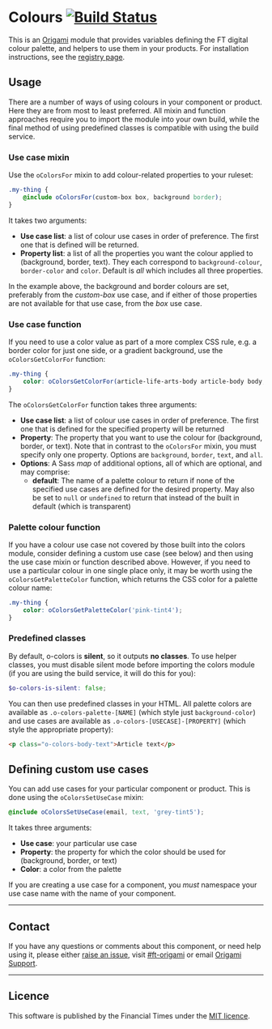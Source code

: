 # Colours [![Build Status](https://circleci.com/gh/Financial-Times/o-colors.png?style=shield&circle-token=0d3884dacba2fdd8aec8afbd2eaa84c79040ddd5)](https://circleci.com/gh/Financial-Times/o-colors)

This is an [Origami](http://origami.ft.com/) module that provides variables defining the FT digital colour palette, and helpers to use them in your products.  For installation instructions, see the [registry page](http://registry.origami.ft.com/components/o-colors).

## Usage

There are a number of ways of using colours in your component or product.  Here they are from most to least preferred.  All mixin and function approaches require you to import the module into your own build, while the final method of using predefined classes is compatible with using the build service.

### Use case mixin

Use the `oColorsFor` mixin to add colour-related properties to your ruleset:

```scss
.my-thing {
	@include oColorsFor(custom-box box, background border);
}
```

It takes two arguments:

* **Use case list**: a list of colour use cases in order of preference.  The first one that is defined will be returned.
* **Property list**: a list of all the properties you want the colour applied to (background, border, text). They each correspond to `background-colour`, `border-color` and `color`. Default is _all_ which includes all three properties.

In the example above, the background and border colours are set, preferably from the *custom-box* use case, and if either of those properties are not available for that use case, from the *box* use case.

### Use case function

If you need to use a color value as part of a more complex CSS rule, e.g. a border color for just one side, or a gradient background, use the `oColorsGetColorFor` function:

```scss
.my-thing {
	color: oColorsGetColorFor(article-life-arts-body article-body body, text, (default: blue));
}
```

The `oColorsGetColorFor` function takes three arguments:

* **Use case list**: a list of colour use cases in order of preference.  The first one that is defined for the specified property will be returned
* **Property**: The property that you want to use the colour for (background, border, or text).  Note that in contrast to the `oColorsFor` mixin, you must specify only one property.   Options are `background`, `border`, `text`, and `all`.
* **Options**: A Sass *map* of additional options, all of which are optional, and may comprise:
	* **default**: The name of a palette colour to return if none of the specified use cases are defined for the desired property.  May also be set to `null` or `undefined` to return that instead of the built in default (which is transparent)

### Palette colour function

If you have a colour use case not covered by those built into the colors module, consider defining a custom use case (see below) and then using the use case mixin or function described above.  However, if you need to use a particular colour in one single place only, it may be worth using the `oColorsGetPaletteColor` function, which returns the CSS color for a palette colour name:

```scss
.my-thing {
	color: oColorsGetPaletteColor('pink-tint4');
}
```

### Predefined classes

By default, o-colors is **silent**, so it outputs **no classes**.  To use helper classes, you must disable silent mode before importing the colors module (if you are using the build service, it will do this for you):

```scss
$o-colors-is-silent: false;
```

You can then use predefined classes in your HTML.  All palette colors are available as `.o-colors-palette-[NAME]` (which style just `background-color`) and use cases are available as `.o-colors-[USECASE]-[PROPERTY]` (which style the appropriate property):

```html
<p class="o-colors-body-text">Article text</p>
```

## Defining custom use cases

You can add use cases for your particular component or product. This is done using the `oColorsSetUseCase` mixin:

```scss
@include oColorsSetUseCase(email, text, 'grey-tint5');
```

It takes three arguments:

* **Use case**: your particular use case
* **Property**: the property for which the color should be used for (background, border, or text)
* **Color**: a color from the palette

If you are creating a use case for a component, you *must* namespace your use case name with the name of your component.


----

## Contact

If you have any questions or comments about this component, or need help using it, please either [raise an issue](https://github.com/Financial-Times/o-colors/issues), visit [#ft-origami](https://financialtimes.slack.com/messages/ft-origami/) or email [Origami Support](mailto:origami-support@ft.com).


----

## Licence

This software is published by the Financial Times under the [MIT licence](http://opensource.org/licenses/MIT).
